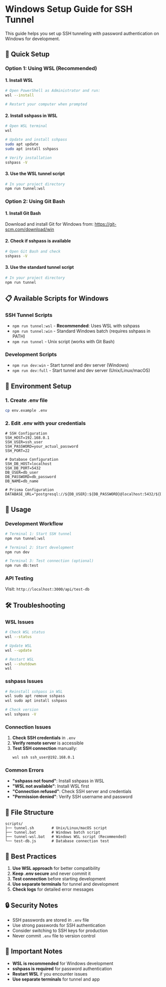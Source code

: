 # Windows Setup Guide for SSH Tunnel

This guide helps you set up SSH tunneling with password authentication on Windows for development.

## 🚀 Quick Setup

### **Option 1: Using WSL (Recommended)**

#### **1. Install WSL**
```bash
# Open PowerShell as Administrator and run:
wsl --install

# Restart your computer when prompted
```

#### **2. Install sshpass in WSL**
```bash
# Open WSL terminal
wsl

# Update and install sshpass
sudo apt update
sudo apt install sshpass

# Verify installation
sshpass -V
```

#### **3. Use the WSL tunnel script**
```bash
# In your project directory
npm run tunnel:wsl
```

### **Option 2: Using Git Bash**

#### **1. Install Git Bash**
Download and install Git for Windows from: https://git-scm.com/download/win

#### **2. Check if sshpass is available**
```bash
# Open Git Bash and check
sshpass -V
```

#### **3. Use the standard tunnel script**
```bash
# In your project directory
npm run tunnel
```

## 📋 Available Scripts for Windows

### **SSH Tunnel Scripts**
- `npm run tunnel:wsl` - **Recommended**: Uses WSL with sshpass
- `npm run tunnel:win` - Standard Windows batch (requires sshpass in PATH)
- `npm run tunnel` - Unix script (works with Git Bash)

### **Development Scripts**
- `npm run dev:win` - Start tunnel and dev server (Windows)
- `npm run dev:full` - Start tunnel and dev server (Unix/Linux/macOS)

## 🔧 Environment Setup

### **1. Create .env file**
```bash
cp env.example .env
```

### **2. Edit .env with your credentials**
```env
# SSH Configuration
SSH_HOST=192.168.0.1
SSH_USER=ssh_user
SSH_PASSWORD=your_actual_password
SSH_PORT=22

# Database Configuration
SSH_DB_HOST=localhost
SSH_DB_PORT=5432
DB_USER=db_user
DB_PASSWORD=db_password
DB_NAME=db_name

# Prisma Configuration
DATABASE_URL="postgresql://${DB_USER}:${DB_PASSWORD}@localhost:5432/${DB_NAME}"
```

## 🚀 Usage

### **Development Workflow**
```bash
# Terminal 1: Start SSH tunnel
npm run tunnel:wsl

# Terminal 2: Start development
npm run dev

# Terminal 3: Test connection (optional)
npm run db:test
```

### **API Testing**
Visit: `http://localhost:3000/api/test-db`

## 🛠️ Troubleshooting

### **WSL Issues**
```bash
# Check WSL status
wsl --status

# Update WSL
wsl --update

# Restart WSL
wsl --shutdown
wsl
```

### **sshpass Issues**
```bash
# Reinstall sshpass in WSL
wsl sudo apt remove sshpass
wsl sudo apt install sshpass

# Check version
wsl sshpass -V
```

### **Connection Issues**
1. **Check SSH credentials** in `.env`
2. **Verify remote server** is accessible
3. **Test SSH connection** manually:
   ```bash
   wsl ssh ssh_user@192.168.0.1
   ```

### **Common Errors**
- **"sshpass not found"**: Install sshpass in WSL
- **"WSL not available"**: Install WSL first
- **"Connection refused"**: Check SSH server and credentials
- **"Permission denied"**: Verify SSH username and password

## 📁 File Structure

```
scripts/
├── tunnel.sh        # Unix/Linux/macOS script
├── tunnel.bat       # Windows batch script
├── tunnel-wsl.bat   # Windows WSL script (Recommended)
└── test-db.js       # Database connection test
```

## 🎯 Best Practices

1. **Use WSL approach** for better compatibility
2. **Keep .env secure** and never commit it
3. **Test connection** before starting development
4. **Use separate terminals** for tunnel and development
5. **Check logs** for detailed error messages

## 🔒 Security Notes

- SSH passwords are stored in `.env` file
- Use strong passwords for SSH authentication
- Consider switching to SSH keys for production
- Never commit `.env` file to version control

## 🚨 Important Notes

- **WSL is recommended** for Windows development
- **sshpass is required** for password authentication
- **Restart WSL** if you encounter issues
- **Use separate terminals** for tunnel and app 